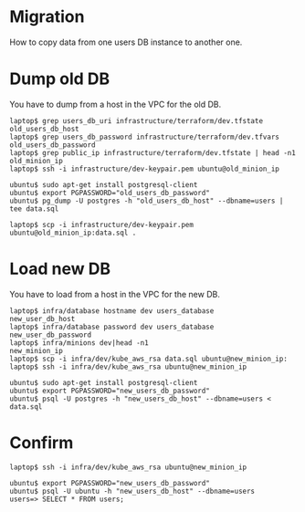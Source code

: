 # Migration

How to copy data from one users DB instance to another one.

# Dump old DB

You have to dump from a host in the VPC for the old DB.

```
laptop$ grep users_db_uri infrastructure/terraform/dev.tfstate
old_users_db_host
laptop$ grep users_db_password infrastructure/terraform/dev.tfvars
old_users_db_password
laptop$ grep public_ip infrastructure/terraform/dev.tfstate | head -n1
old_minion_ip
laptop$ ssh -i infrastructure/dev-keypair.pem ubuntu@old_minion_ip

ubuntu$ sudo apt-get install postgresql-client
ubuntu$ export PGPASSWORD="old_users_db_password"
ubuntu$ pg_dump -U postgres -h "old_users_db_host" --dbname=users | tee data.sql

laptop$ scp -i infrastructure/dev-keypair.pem ubuntu@old_minion_ip:data.sql .
```

# Load new DB

You have to load from a host in the VPC for the new DB.

```
laptop$ infra/database hostname dev users_database
new_user_db_host
laptop$ infra/database password dev users_database
new_user_db_password
laptop$ infra/minions dev|head -n1
new_minion_ip
laptop$ scp -i infra/dev/kube_aws_rsa data.sql ubuntu@new_minion_ip:
laptop$ ssh -i infra/dev/kube_aws_rsa ubuntu@new_minion_ip

ubuntu$ sudo apt-get install postgresql-client
ubuntu$ export PGPASSWORD="new_users_db_password"
ubuntu$ psql -U postgres -h "new_users_db_host" --dbname=users < data.sql
```

# Confirm

```
laptop$ ssh -i infra/dev/kube_aws_rsa ubuntu@new_minion_ip

ubuntu$ export PGPASSWORD="new_users_db_password"
ubuntu$ psql -U ubuntu -h "new_users_db_host" --dbname=users
users=> SELECT * FROM users;
```
